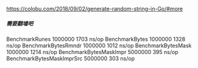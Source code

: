 https://colobu.com/2018/09/02/generate-random-string-in-Go/#more

##### 需要翻墙吧


BenchmarkRunes                   1000000              1703 ns/op
BenchmarkBytes                   1000000              1328 ns/op
BenchmarkBytesRmndr              1000000              1012 ns/op
BenchmarkBytesMask               1000000              1214 ns/op
BenchmarkBytesMaskImpr           5000000               395 ns/op
BenchmarkBytesMaskImprSrc        5000000               303 ns/op
